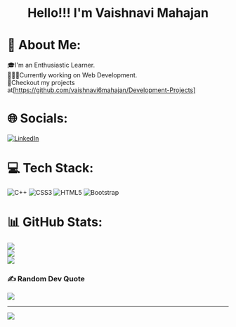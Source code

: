 <h1 align=center>Hello!!! I'm Vaishnavi Mahajan</h1>


# 💫 About Me:<br>
🎓I'm an Enthusiastic Learner.<br>👩🏻‍🎓Currently working on Web Development.<br>👀Checkout my projects at[https://github.com/vaishnavi6mahajan/Development-Projects]<br>


# 🌐 Socials:
[![LinkedIn](https://img.shields.io/badge/LinkedIn-%230077B5.svg?logo=linkedin&logoColor=white)](linkedin.com/in/vaishnavi-k-mahajan-912015239) 

# 💻 Tech Stack:
![C++](https://img.shields.io/badge/c++-%2300599C.svg?style=for-the-badge&logo=c%2B%2B&logoColor=white) ![CSS3](https://img.shields.io/badge/css3-%231572B6.svg?style=for-the-badge&logo=css3&logoColor=white) ![HTML5](https://img.shields.io/badge/html5-%23E34F26.svg?style=for-the-badge&logo=html5&logoColor=white) ![Bootstrap](https://img.shields.io/badge/bootstrap-%23563D7C.svg?style=for-the-badge&logo=bootstrap&logoColor=white)
# 📊 GitHub Stats:
![](https://github-readme-stats.vercel.app/api?username=vaishnavi6mahajan&theme=algolia&hide_border=false&include_all_commits=false&count_private=false)<br/>
![](https://github-readme-streak-stats.herokuapp.com/?user=vaishnavi6mahajan&theme=algolia&hide_border=false)<br/>
![](https://github-readme-stats.vercel.app/api/top-langs/?username=vaishnavi6mahajan&theme=algolia&hide_border=false&include_all_commits=false&count_private=false&layout=compact)

### ✍️ Random Dev Quote
![](https://quotes-github-readme.vercel.app/api?type=horizontal&theme=radical)

---
[![](https://visitcount.itsvg.in/api?id=vaishnavi6mahajan&icon=0&color=0)](https://visitcount.itsvg.in)


